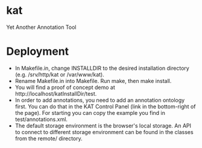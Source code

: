 kat
===

Yet Another Annotation Tool

Deployment
==========

* In Makefile.in, change INSTALLDIR to the desired installation directory (e.g. /srv/http/kat or /var/www/kat).
* Rename Makefile.in into Makefile. Run make, then make install. 
* You will find a proof of concept demo at http://localhost/katInstallDir/test.
* In order to add annotations, you need to add an annotation ontology first. You can do that in the KAT Control Panel 
(link in the bottom-right of the page). For starting you can copy the example you find in test/annotations.xml.
* The default storage environment is the browser's local storage. An API to connect to different storage environment
can be found in the classes from the remote/ directory. 
